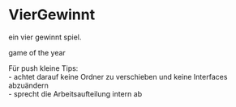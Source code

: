 # VierGewinnt

ein vier gewinnt spiel.

game of the year

Für push kleine Tips:  
    - achtet darauf keine Ordner zu verschieben und keine Interfaces abzuändern  
    - sprecht die Arbeitsaufteilung intern ab  